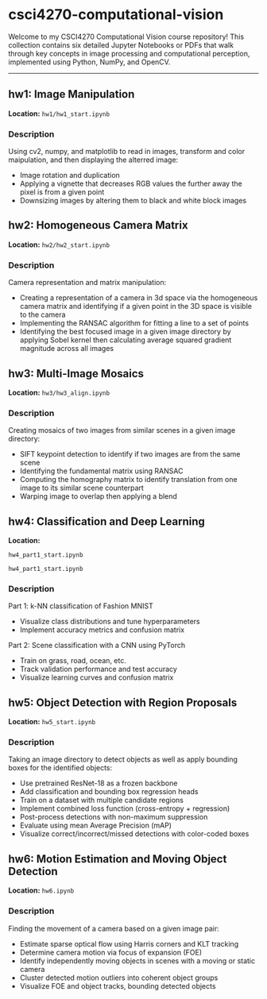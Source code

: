 # csci4270-computational-vision
Welcome to my CSCI4270 Computational Vision course repository! This collection contains six detailed Jupyter Notebooks or PDFs that walk through key concepts in image processing and computational perception, implemented using Python, NumPy, and OpenCV.

---

## hw1: Image Manipulation

**Location:** `hw1/hw1_start.ipynb`

### Description
Using cv2, numpy, and matplotlib to read in images, transform and color maipulation, and then displaying the alterred image:

- Image rotation and duplication
- Applying a vignette that decreases RGB values the further away the pixel is from a given point
- Downsizing images by altering them to black and white block images

## hw2: Homogeneous Camera Matrix 

**Location:** `hw2/hw2_start.ipynb`

### Description
Camera representation and matrix manipulation: 

- Creating a representation of a camera in 3d space via the homogeneous camera matrix and identifying if a given point in the 3D space is visible to the camera
- Implementing the RANSAC algorithm for fitting a line to a set of points
- Identifying the best focused image in a given image directory by applying Sobel kernel then calculating average squared gradient magnitude across all images

## hw3: Multi-Image Mosaics

**Location:** `hw3/hw3_align.ipynb`

### Description
Creating mosaics of two images from similar scenes in a given image directory:

- SIFT keypoint detection to identify if two images are from the same scene
- Identifying the fundamental matrix using RANSAC
- Computing the homography matrix to identify translation from one image to its similar scene counterpart
- Warping image to overlap then applying a blend

## hw4: Classification and Deep Learning

**Location:** 

`hw4_part1_start.ipynb`

`hw4_part1_start.ipynb`

### Description
Part 1: k-NN classification of Fashion MNIST

- Visualize class distributions and tune hyperparameters
- Implement accuracy metrics and confusion matrix

Part 2: Scene classification with a CNN using PyTorch
- Train on grass, road, ocean, etc.
- Track validation performance and test accuracy
- Visualize learning curves and confusion matrix

## hw5: Object Detection with Region Proposals

**Location:** `hw5_start.ipynb`

### Description
Taking an image directory to detect objects as well as apply bounding boxes for the identified objects:

- Use pretrained ResNet-18 as a frozen backbone
- Add classification and bounding box regression heads
- Train on a dataset with multiple candidate regions
- Implement combined loss function (cross-entropy + regression)
- Post-process detections with non-maximum suppression
- Evaluate using mean Average Precision (mAP)
- Visualize correct/incorrect/missed detections with color-coded boxes

## hw6: Motion Estimation and Moving Object Detection

**Location:** `hw6.ipynb`

### Description
Finding the movement of a camera based on a given image pair:

- Estimate sparse optical flow using Harris corners and KLT tracking
- Determine camera motion via focus of expansion (FOE)
- Identify independently moving objects in scenes with a moving or static camera
- Cluster detected motion outliers into coherent object groups
- Visualize FOE and object tracks, bounding detected objects


